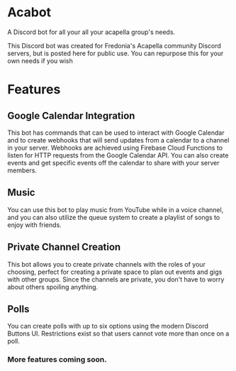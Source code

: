 # Acabot
A Discord bot for all your all your acapella group's needs.

This Discord bot was created for Fredonia's Acapella community Discord servers, but is posted here for public use. You can repurpose this for your own needs if you wish

# Features
## Google Calendar Integration
This bot has commands that can be used to interact with Google Calendar and to create webhooks that will send updates from a calendar to a channel in your server. Webhooks are achieved using Firebase Cloud Functions to listen for HTTP requests from the Google Calendar API. You can also create events and get specific events off the calendar to share with your server members.

## Music
You can use this bot to play music from YouTube while in a voice channel, and you can also utilize the queue system to create a playlist of songs to enjoy with friends.

## Private Channel Creation
This bot allows you to create private channels with the roles of your choosing, perfect for creating a private space to plan out events and gigs with other groups. Since the channels are private, you don't have to worry about others spoiling anything.

## Polls
You can create polls with up to six options using the modern Discord Buttons UI. Restrictions exist so that users cannot vote more than once on a poll.

### More features coming soon.
